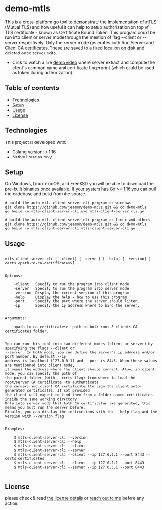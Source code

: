 # demo-mtls

This is a cross-platform go tool to demonstrate the implementation of mTLS (Mutual TLS) and how useful it can help
to setup authorization on top of TLS certificate - known as Certificate Bound Token. This program could be run into
client or server mode through the mention of flag --client or --server respectively. Only the server mode generates
both Root/server and Client CA certificates. These are saved to a fixed location on disk and deleted once server exits.


* Click to watch a live [demo video](https://youtu.be/UjylweFUzL0) where server extract and compute the client's 
common name and certificate fingerprint (which could be used as token during authorization).


## Table of contents
* [Technologies](#technologies)
* [Setup](#setup)
* [Usage](#usage)
* [License](#license)


## Technologies

This project is developed with:
* Golang version: > 1.16
* Native libraries only


## Setup

On Windows, Linux macOS, and FreeBSD you will be able to download the pre-built binaries once available.
If your system has [Go >= 1.16](https://golang.org/dl/) you can pull the codebase and build from the source.

```
# build the auto-mtls-client-server-cli program on windows
git clone https://github.com/jeamon/demo-mtls.git && cd demo-mtls
go build -o mtls-client-server-cli.exe mtls-client-server-cli.go

# build the auto-mtls-client-server-cli program on linux and others
git clone https://github.com/jeamon/demo-mtls.git && cd demo-mtls
go build -o mtls-client-server-cli mtls-client-server-cli.go
```


## Usage


```Usage:
    
mtls-client-server-cli [--client] [--server] [--help] [--version] [--certs <path-to-ca-certificates>] 


Options:

    -client   Specify to run the program into client mode.
    -server   Specify to run the program into server mode.
    -version  Display the current version of this program.
    -help     Display the help - how to use this program.
    -port     Specify the port where the server should listen.
    -ip       Specify the ip address where to bind the server.


Arguments:

    <path-to-ca-certificates>  path to both root & clients CA certificates folder.


You can run this tool into two different modes (client or server) by specifying the flags --client or
--server. In both mode, you can define the server's ip address and/or port number. By default --ip 
address is localhost (127.0.0.1) and --port is 8443. When these values are mentionned into client mode,
it means the address where the client should connect. Also, in client mode, you can specify the path of 
the parent folder (with --certs flag) from where to load the root/server CA certificate (to authenticate
the server) and client CA certificate (to sign the client auto-generated certificate). If not provided
the client will expect to find them from a folder named certificates inside the same working directory.
Only into server mode that both CA certificates are generated, this means you must run the server before.
Finally, you can display the instructions with the --help flag and the version with --version flag.


Examples:

    $ mtls-client-server-cli --version
    $ mtls-client-server-cli --help
    $ mtls-client-server-cli --client
    $ mtls-client-server-cli --server
    $ mtls-client-server-cli --client --ip 127.0.0.1 --port 8443 --certs certificates
    $ mtls-client-server-cli --client --ip 127.0.0.1 --port 8443
    $ mtls-client-server-cli --server --ip 127.0.0.1 --port 8443
	
```


## License

please check & read [the license details](https://github.com/jeamon/demo-mtls/blob/master/LICENSE) or [reach out to me](https://blog.cloudmentor-scale.com/contact) before any action.